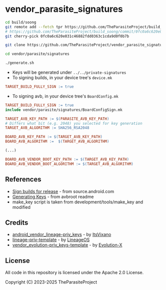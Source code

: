 # vendor_parasite_signatures

```bash
cd build/soong
git remote add --fetch tpr https://github.com/TheParasiteProject/build_soong.git
# https://github.com/TheParasiteProject/build_soong/commit/0fc0a6c620e031c46882fdd0363c1cda9d0f0b7b
git cherry-pick 0fc0a6c620e031c46882fdd0363c1cda9d0f0b7b
```

```bash
git clone https://github.com/TheParasiteProject/vendor_parasite_signatures vendor/parasite/signatures
```

```bash
cd vendor/parasite/signatures
```

```bash
./generate.sh
```

* Keys will be generated under `../../private-signatures`
* To signing builds, in your device tree's `device.mk`

```makefile
TARGET_BUILD_FULLY_SIGN := true
```

* To signing avb, in your device tree's `BoardConfig.mk`

```makefile
TARGET_BUILD_FULLY_SIGN := true
include vendor/parasite/signatures/BoardConfigSign.mk

TARGET_AVB_KEY_PATH := $(PARASITE_AVB_KEY_PATH)
# Differs what bit (e.g. 2048) you selected for key generation
TARGET_AVB_ALGORITHM := SHA256_RSA2048

BOARD_AVB_KEY_PATH := $(TARGET_AVB_KEY_PATH)
BOARD_AVB_ALGORITHM :=  $(TARGET_AVB_ALGORITHM)

(...)

BOARD_AVB_VENDOR_BOOT_KEY_PATH := $(TARGET_AVB_KEY_PATH)
BOARD_AVB_VENDOR_BOOT_ALGORITHM := $(TARGET_AVB_ALGORITHM)
```

## References

* [Sign builds for release](https://source.android.com/docs/core/ota/sign_builds) - from source.android.com
* [Generating Keys](https://github.com/chenxiaolong/avbroot?tab=readme-ov-file#generating-keys) - from avbroot readme
* make_key script is taken from development/tools/make_key and modified

## Credits

* [android_vendor_lineage-priv_keys](https://github.com/ItsVixano/android_vendor_lineage-priv_keys) - by [ItsVixano](https://github.com/ItsVixano)
* [lineage-priv-template](https://github.com/LineageOS/scripts/tree/main/lineage-priv-template) - by [LineageOS](https://github.com/LineageOS)
* [vendor_evolution-priv_keys-template](https://github.com/Evolution-X/vendor_evolution-priv_keys-template) - by [Evolution-X](https://github.com/Evolution-X)

## License

All code in this repository is licensed under the Apache 2.0 License.

Copyright (C) 2023-2025 TheParasiteProject
